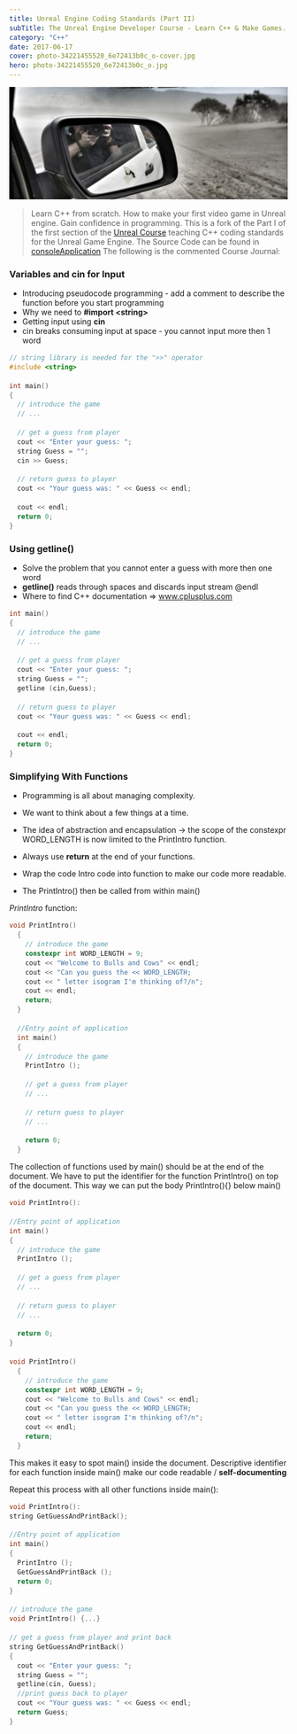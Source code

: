 ```yaml
---
title: Unreal Engine Coding Standards (Part II)
subTitle: The Unreal Engine Developer Course - Learn C++ & Make Games. Learn C++ from scratch. How to make your first video game in Unreal engine. Gain confidence in programming.
category: "C++"
date: 2017-06-17
cover: photo-34221455520_6e72413b0c_o-cover.jpg
hero: photo-34221455520_6e72413b0c_o.jpg
---
```


![Unreal Engine Coding Standards](./photo-34221455520_6e72413b0c_o.jpg)


> Learn C++ from scratch. How to make your first video game in Unreal engine. Gain confidence in programming.
> This is a fork of the Part I of the first section of the [Unreal Course](https://github.com/UnrealCourse) teaching C++ coding standards for the Unreal Game Engine.
> The Source Code can be found in [consoleApplication](https://github.com/mpolinowski/consoleApplication)
> The following is the commented Course Journal:


### Variables and cin for Input

+ Introducing pseudocode programming - add a comment to describe the function before you start programming
+ Why we need to **#import \<string\>**
+ Getting input using **cin**
+ cin breaks consuming input at space - you cannot input more then 1 word

```cpp
// string library is needed for the ">>" operator
#include <string>

int main()
{
  // introduce the game
  // ...

  // get a guess from player
  cout << "Enter your guess: ";
  string Guess = "";
  cin >> Guess;

  // return guess to player
  cout << "Your guess was: " << Guess << endl;

  cout << endl;
  return 0;
}
```

### Using getline()

+ Solve the problem that you cannot enter a guess with more then one word
+ **getline()** reads through spaces and discards input stream @endl
+ Where to find C++ documentation => www.cplusplus.com

```cpp
int main()
{
  // introduce the game
  // ...

  // get a guess from player
  cout << "Enter your guess: ";
  string Guess = "";
  getline (cin,Guess);

  // return guess to player
  cout << "Your guess was: " << Guess << endl;

  cout << endl;
  return 0;
}
```

### Simplifying With Functions

+ Programming is all about managing complexity.
+ We want to think about a few things at a time.
+ The idea of abstraction and encapsulation -> the scope of the constexpr WORD_LENGTH is now limited to the PrintIntro function.
+ Always use **return** at the end of your functions.

+ Wrap the code Intro code into function to make our code more readable.
+ The PrintIntro() then be called from within main()

*PrintIntro* function:

```cpp
void PrintIntro()
  {
    // introduce the game
    constexpr int WORD_LENGTH = 9;
    cout << "Welcome to Bulls and Cows" << endl;
    cout << "Can you guess the << WORD_LENGTH;
    cout << " letter isogram I'm thinking of?/n";
    cout << endl;
    return;
  }

  //Entry point of application
  int main()
  {
    // introduce the game
    PrintIntro ();

    // get a guess from player
    // ...

    // return guess to player
    // ...

    return 0;
  }
```

The collection of functions used by main() should be at the end of the document. We have to put the identifier for the function PrintIntro() on top of the document. This way we can put the body PrintIntro(){} below main()

```cpp
void PrintIntro():

//Entry point of application
int main()
{
  // introduce the game
  PrintIntro ();

  // get a guess from player
  // ...

  // return guess to player
  // ...

  return 0;
}

void PrintIntro()
  {
    // introduce the game
    constexpr int WORD_LENGTH = 9;
    cout << "Welcome to Bulls and Cows" << endl;
    cout << "Can you guess the << WORD_LENGTH;
    cout << " letter isogram I'm thinking of?/n";
    cout << endl;
    return;
  }
```

This makes it easy to spot main() inside the document. Descriptive identifier for each function inside main() make our code readable / **self-documenting**

Repeat this process with all other functions inside main():

```cpp
void PrintIntro():
string GetGuessAndPrintBack();

//Entry point of application
int main()
{
  PrintIntro ();
  GetGuessAndPrintBack ();
  return 0;
}

// introduce the game
void PrintIntro() {...}

// get a guess from player and print back
string GetGuessAndPrintBack()
{
  cout << "Enter your guess: ";
  string Guess = "";
  getline(cin, Guess);
  //print guess back to player
  cout << "Your guess was: " << Guess << endl;
  return Guess;
}
```